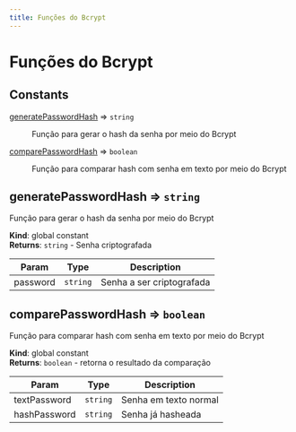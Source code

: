 ```yaml
---
title: Funções do Bcrypt
---
```


# Funções do Bcrypt

## Constants

<dl>
<dt><a href="#generatePasswordHash">generatePasswordHash</a> ⇒ <code>string</code></dt>
<dd><p>Função para gerar o hash da senha por meio do Bcrypt</p>
</dd>
<dt><a href="#comparePasswordHash">comparePasswordHash</a> ⇒ <code>boolean</code></dt>
<dd><p>Função para comparar hash com senha em texto por meio do Bcrypt</p>
</dd>
</dl>

<a name="generatePasswordHash"></a>

## generatePasswordHash ⇒ <code>string</code>

Função para gerar o hash da senha por meio do Bcrypt

**Kind**: global constant  
**Returns**: <code>string</code> - Senha criptografada

| Param    | Type                | Description               |
| -------- | ------------------- | ------------------------- |
| password | <code>string</code> | Senha a ser criptografada |

<a name="comparePasswordHash"></a>

## comparePasswordHash ⇒ <code>boolean</code>

Função para comparar hash com senha em texto por meio do Bcrypt

**Kind**: global constant  
**Returns**: <code>boolean</code> - retorna o resultado da comparação

| Param        | Type                | Description           |
| ------------ | ------------------- | --------------------- |
| textPassword | <code>string</code> | Senha em texto normal |
| hashPassword | <code>string</code> | Senha já hasheada     |
